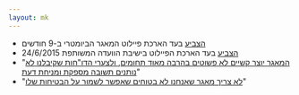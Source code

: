 ```yaml
---
layout: mk
---
```

* <i class="fa fa-bank"></i> [הצביע](http://www.knesset.gov.il/vote/heb/Vote_Res_Map.asp?vote_id_t=22096) בעד הארכת פיילוט המאגר הביומטרי ב-9 חודשים
* <i class="fa fa-bank"></i> [הצביע](https://no2bio.org/drop-the-pilot/#httpsarchiveisduysvselection-31990-321138) בעד הארכת הפיילוט בישיבת הוועדה המשותפת 24/6/2015
* <i class="fa fa-newspaper-o"></i> "[המאגר יוצר קשיים לא פשוטים בהרבה מאוד תחומים, ולצערי הדו"חות שקיבלנו לא נותנים תשובה מספקת ומניחת דעת](https://archive.is/mQKv4#selection-2291.117-2291.218)"
* <i class="fa fa-newspaper-o"></i> "[לא צריך מאגר שאנחנו לא בטוחים שאפשר לשמור על הבטיחות שלו](https://archive.is/mQKv4#selection-2303.229-2303.285)"
